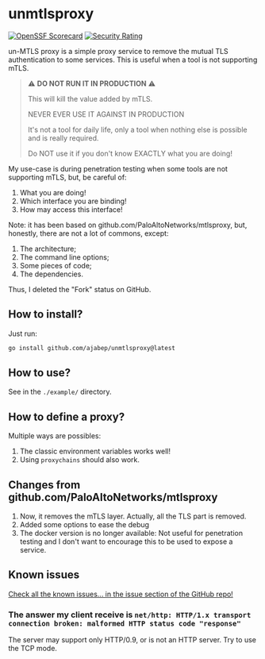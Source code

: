 # unmtlsproxy

[![OpenSSF Scorecard](https://api.securityscorecards.dev/projects/github.com/ajabep/unmtlsproxy/badge)](https://securityscorecards.dev/viewer/?uri=github.com/ajabep/unmtlsproxy)
[![Security Rating](https://sonarcloud.io/api/project_badges/measure?project=ajabeporg_unmtlsproxy&metric=security_rating)](https://sonarcloud.io/summary/new_code?id=ajabeporg_unmtlsproxy)

un-MTLS proxy is a simple proxy service to remove the mutual TLS authentication to some services. This is useful when a tool is not supporting mTLS.

> ⚠️ **DO NOT RUN IT IN PRODUCTION** ⚠️
>
> This will kill the value added by mTLS.
>
> NEVER EVER USE IT AGAINST IN PRODUCTION
>
> It's not a tool for daily life, only a tool when nothing else is possible and is really required.
>
> Do NOT use it if you don't know EXACTLY what you are doing!

My use-case is during penetration testing when some tools are not supporting mTLS, but, be careful of:

1. What you are doing!
2. Which interface you are binding!
3. How may access this interface!

Note: it has been based on github.com/PaloAltoNetworks/mtlsproxy, but, honestly, there are not a lot of commons, except:

1. The architecture;
2. The command line options;
3. Some pieces of code;
4. The dependencies.

Thus, I deleted the "Fork" status on GitHub.

## How to install?

Just run:

```bash
go install github.com/ajabep/unmtlsproxy@latest
```

## How to use?

See in the `./example/` directory.

## How to define a proxy?

Multiple ways are possibles:

1. The classic environment variables works well!
2. Using `proxychains` should also work.

## Changes from github.com/PaloAltoNetworks/mtlsproxy

1. Now, it removes the mTLS layer. Actually, all the TLS part is removed.
2. Added some options to ease the debug
3. The docker version is no longer available: Not useful for penetration testing and I don't want to encourage this to be used to expose a service.

## Known issues

[Check all the known issues... in the issue section of the GitHub repo!](https://github.com/ajabep/unmtlsproxy/issues)

### The answer my client receive is `net/http: HTTP/1.x transport connection broken: malformed HTTP status code "response"`

The server may support only HTTP/0.9, or is not an HTTP server. Try to use the TCP mode.
